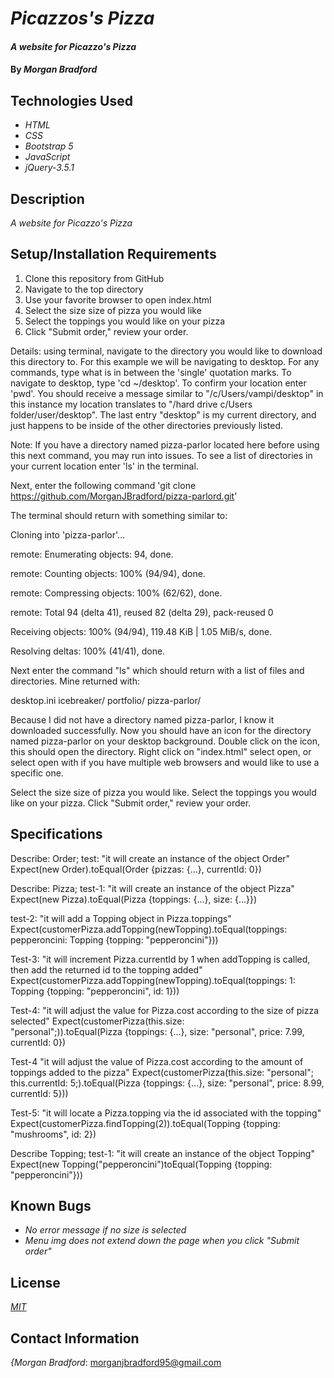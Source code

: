 # _Picazzos's Pizza_

#### _A website for Picazzo's Pizza_

#### By _**Morgan Bradford**_

## Technologies Used

* _HTML_
* _CSS_
* _Bootstrap 5_
* _JavaScript_
* _jQuery-3.5.1_

## Description

_A website for Picazzo's Pizza_

## Setup/Installation Requirements

1. Clone this repository from GitHub
2. Navigate to the top directory
2. Use your favorite browser to open index.html
3. Select the size size of pizza you would like
4. Select the toppings you would like on your pizza
5. Click "Submit order," review your order.

Details: using terminal, navigate to the directory you would like to download this directory to. For this example we will be navigating to desktop. For any commands, type what is in between the 'single' quotation marks. To navigate to desktop, type 'cd ~/desktop'. To confirm your location enter 'pwd'. You should receive a message similar to "/c/Users/vampi/desktop" in this instance my location translates to "/hard drive c/Users folder/user/desktop". The last entry "desktop" is my current directory, and just happens to be inside of the other directories previously listed.

Note: If you have a directory named pizza-parlor located here before using this next command, you may run into issues. To see a list of directories in your current location enter 'ls' in the terminal.

Next, enter the following command 'git clone https://github.com/MorganJBradford/pizza-parlord.git'

The terminal should return with something similar to:

Cloning into 'pizza-parlor'...

remote: Enumerating objects: 94, done.

remote: Counting objects: 100% (94/94), done.

remote: Compressing objects: 100% (62/62), done.

remote: Total 94 (delta 41), reused 82 (delta 29), pack-reused 0

Receiving objects: 100% (94/94), 119.48 KiB | 1.05 MiB/s, done.

Resolving deltas: 100% (41/41), done.

Next enter the command "ls" which should return with a list of files and directories. Mine returned with:

desktop.ini icebreaker/ portfolio/ pizza-parlor/

Because I did not have a directory named pizza-parlor, I know it downloaded successfully. Now you should have an icon for the directory named pizza-parlor on your desktop background. Double click on the icon, this should open the directory. Right click on "index.html" select open, or select open with if you have multiple web browsers and would like to use a specific one.

 Select the size size of pizza you would like. Select the toppings you would like on your pizza. Click "Submit order," review your order.

## Specifications

Describe: Order;
test: "it will create an instance of the object Order"
Expect(new Order).toEqual(Order {pizzas: {…}, currentId: 0})

Describe: Pizza;
test-1: "it will create an instance of the object Pizza"
Expect(new Pizza).toEqual(Pizza {toppings: {...}, size: {...}})

test-2: "it will add a Topping object in Pizza.toppings"
Expect(customerPizza.addTopping(newTopping).toEqual(toppings:
pepperoncini: Topping {topping: "pepperoncini"}))

Test-3: "it will increment Pizza.currentId by 1 when addTopping is called, then add the returned id to the topping added"
Expect(customerPizza.addTopping(newTopping).toEqual(toppings:
1: Topping {topping: "pepperoncini", id: 1}))

Test-4: "it will adjust the value for Pizza.cost according to the size of pizza selected"
Expect(customerPizza(this.size: "personal";)).toEqual(Pizza {toppings: {…}, size: "personal", price: 7.99, currentId: 0})

Test-4 "it will adjust the value of Pizza.cost according to the amount of toppings added to the pizza"
Expect(customerPizza(this.size: "personal"; this.currentId: 5;).toEqual(Pizza {toppings: {…}, size: "personal", price: 8.99, currentId: 5}))

Test-5: "it will locate a Pizza.topping via the id associated with the topping"
Expect(customerPizza.findTopping(2)).toEqual(Topping {topping: "mushrooms", id: 2})

Describe Topping;
test-1: "it will create an instance of the object Topping"
Expect(new Topping("pepperoncini")toEqual(Topping {topping: "pepperoncini"}))

## Known Bugs

* _No error message if no size is selected_
* _Menu img does not extend down the page when you click "Submit order"_

## License

_[MIT](LICENSE.txt)_

## Contact Information

_{Morgan Bradford_: morganjbradford95@gmail.com